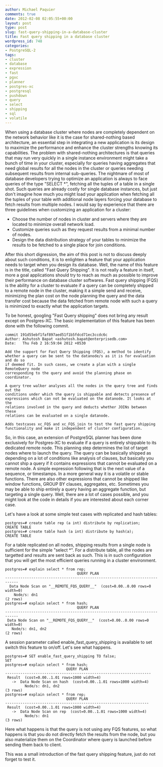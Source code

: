 ```yaml
---
author: Michael Paquier
comments: true
date: 2012-02-08 02:05:55+00:00
layout: post
type: post
slug: fast-query-shipping-in-a-database-cluster
title: Fast query shipping in a database cluster
wordpress_id: 748
categories:
- PostgreSQL-2
tags:
- cluster
- database
- expression
- fast
- pgxc
- planner
- postgres-xc
- postgresql
- pushdown
- query
- select
- shipping
- sql
- volatile
---
```


When using a database cluster where nodes are completely dependent on the network behavior like it is the case for shared-nothing based architecture, an essential step in integrating a new application is its design to maximize the performance and enhance the cluster strengths knowing its capabilities. The problem with shared-nothing architectures is that queries that may run very quickly in a single instance environment might take a bunch of time in your cluster, especially for queries having aggregates that need global results for all the nodes in the cluster or queries needing subsequent results from internal sub-queries. The nightmare of most of database developers trying to optimize an application is always to face queries of the type "SELECT *", fetching all the tuples of a table in a single shot. Such queries are already costly for single database instances, but just don't imagine how much you might load your application when fetching all the tuples of your table with additional node layers forcing your database to fetch results from multiple nodes.
I would say by experience that there are three guidelines when customizing an application for a cluster:

  * Choose the number of nodes in cluster and servers where they are located to minimize overall network load.
  * Customize queries such as they request results from a minimal number of nodes.
  * Design the data distribution strategy of your tables to minimize the results to be fetched to a single place for join conditions.

After this short digression, the aim of this post is not to discuss deeply about such conditions, it is to enlighten a feature that your application needs to target when you design its database. Well, the name of this feature is in the title, called "Fast Query Shipping". It is not really a feature in itself, more a goal applications should try to reach as much as possible to improve their performance on database cluster softwares. Fast query shipping (FQS) is the ability for a cluster to evaluate if a query can be completely shipped to a remote node in the cluster, making it a simple send and receive, minimizing the plan cost on the node planning the query and the data transfer cost because the data fetched from remote node with such a query is minimized to exactly what the application targets.

To be honest, googling "Fast Query shipping" does not bring any result except on Postgres-XC. The basic implementation of this feature has been done with the following commit.

    commit 191d55ebf1faf897aed51f1b5fdcd71ec3ccdc6c
    Author: Ashutosh Bapat <ashutosh.bapat@enterprisedb.com>
    Date:   Thu Feb 2 16:59:04 2012 +0530

    Add the support for Fast Query Shipping (FQS), a method to identify
    whether a query can be sent to the datanode/s as it is for evaluation and do so
    if deemed fit. In such cases, we create a plan with a single RemoteQuery node
    corresponding to the query and avoid the planning phase on coordinator.

    A query tree walker analyses all the nodes in the query tree and finds out the
    conditions under which the query is shippable and detects presence of
    expressions which can not be evaluated on the datanode. It looks at the
    relations involved in the query and deducts whether JOINs between these
    relations can be evaluated on a single datanode.

    Adds testcases xc_FQS and xc_FQS_join to test the fast query shipping
    functionality and make it independent of cluster configuration.

So, in this case, an extension of PostgreSQL planner has been done exclusively for Postgres-XC to evaluate if a query is entirely shippable to its dedicated remote node. This planning step determines the list of target nodes where to launch the query. The query can be basically shipped as depending on a lot of conditions like analysis of clauses, but basically you cannot ship a query if it contains expressions that cannot be evaluated on a remote node. A simple expression following that is the next value of a sequence, or timestamps. In a more general way it is a volatile or stable functions. There are also other expressions that cannot be shipped like window functions, GROUP BY clauses, aggregates, etc. Sometimes you may be able to ship entirely a query having an aggregate function, but targeting a single query. Well, there are a lot of cases possible, and you might look at the code in details if you are interested about each corner case.

Let's have a look at some simple test cases with replicated and hash tables:

    postgres=# create table rep (a int) distribute by replication;
    CREATE TABLE
    postgres=# create table hash (a int) distribute by hash(a);
    CREATE TABLE

For a table replicated on all nodes, shipping results from a single node is sufficient for the simple "select *". For a distribute table, all the nodes are targetted and results are sent back as such. This is in such configuration that you will get the most efficient queries running in a cluster environment.

    postgres=# explain select * from rep;
                                     QUERY PLAN                                 
    ----------------------------------------------------------------------------
      Data Node Scan on "__REMOTE_FQS_QUERY__"  (cost=0.00..0.00 rows=0 width=0)
        Node/s: dn1
    (2 rows)
    postgres=# explain select * from hash;
                                     QUERY PLAN                                 
    ----------------------------------------------------------------------------
     Data Node Scan on "__REMOTE_FQS_QUERY__"  (cost=0.00..0.00 rows=0 width=0)
       Node/s: dn1, dn2
    (2 rows)

A session parameter called enable_fast_query_shipping is available to set switch this feature to on/off. Let's see what happens.

    postgres=# SET enable_fast_query_shipping TO false;
    SET
    postgres=# explain select * from hash;
                                QUERY PLAN                             
    -------------------------------------------------------------------
     Result  (cost=0.00..1.01 rows=1000 width=4)
       ->  Data Node Scan on hash  (cost=0.00..1.01 rows=1000 width=4)
             Node/s: dn1, dn2
    (3 rows)
    postgres=# explain select * from rep;
                                QUERY PLAN                            
    ------------------------------------------------------------------
     Result  (cost=0.00..1.01 rows=1000 width=4)
       ->  Data Node Scan on rep  (cost=0.00..1.01 rows=1000 width=4)
             Node/s: dn1
    (3 rows)

Here what happens is that the query is not using any FQS features, so what happens is that you do not directly fetch the results from the node, but you also materialize them on the Coordinator where query is launched before sending them back to client.

This was a small introduction of the fast query shipping feature, just do not forget to test it.
